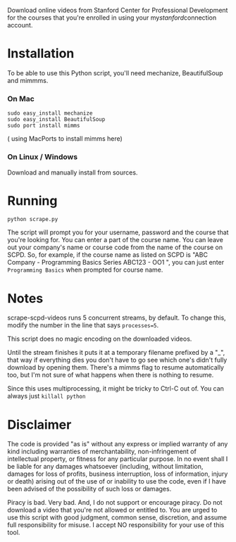 Download online videos from Stanford Center for Professional Development for the courses that you're enrolled in using your my*stanford*connection account.

Installation
============

To be able to use this Python script, you'll need mechanize, BeautifulSoup and mimmms.

### On Mac

    sudo easy_install mechanize
    sudo easy_install BeautifulSoup
    sudo port install mimms

( using MacPorts to install mimms here)

### On Linux / Windows

Download and manually install from sources.


Running
=======
    python scrape.py

The script will prompt you for your username, password and the course that you're looking for. You can enter a part of the course name. You can leave out your company's name or course code from the name of the course on SCPD. So, for example, if the course name as listed on SCPD is "ABC Company - Programming Basics Series ABC123 - OO1 ", you can just enter `Programming Basics` when prompted for course name.

Notes
=====
scrape-scpd-videos runs 5 concurrent streams, by default. To change this, modify the number in the line that says `processes=5`.

This script does no magic encoding on the downloaded videos.

Until the stream finishes it puts it at a temporary filename prefixed by a "_", that way if everything dies you don't have to go see which one's didn't fully download by opening them.  There's a mimms flag to resume automatically too, but I'm not sure of what happens when there is nothing to resume.

Since this uses multiprocessing, it might be tricky to Ctrl-C out of. You can always just `killall python`

Disclaimer
==========

The code is provided "as is" without any express or implied warranty of any kind including warranties of merchantability, non-infringement of intellectual property, or fitness for any particular purpose. In no event shall I be liable for any damages whatsoever (including, without limitation, damages for loss of profits, business interruption, loss of information, injury or death) arising out of the use of or inability to use the code, even if I have been advised of the possibility of such loss or damages.

Piracy is bad. Very bad. And, I do not support or encourage piracy. Do not download a video that you're not allowed or entitled to. You are urged to use this script with good judgment, common sense, discretion, and assume full responsibility for misuse. I accept NO responsibility for your use of this tool.
